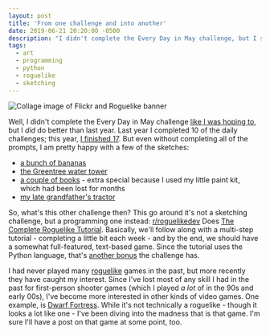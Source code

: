 ```yaml
---
layout: post
title: 'From one challenge and into another'
date: 2019-06-21 20:20:00 -0500
description: "I didn't complete the Every Day in May challenge, but I started a new, and vastly different, challenge."
tags:
  - art
  - programming
  - python
  - roguelike
  - sketching
---
```


![Collage image of Flickr and Roguelike banner]({{site.url}}/assets/images/2019/06/challenges.jpg 'Collage image of Flickr and Roguelike banner')

Well, I didn't complete the Every Day in May challenge [like I was hoping to]({{site.url}}/2019/05/giving-every-day-in-may-another-try/), but I _did_ do better than last year. Last year I completed 10 of the daily challenges; this year, [I finished 17](https://www.flickr.com/photos/billturner/albums/72157678000500867 'The Flickr album of my sketches from this year'). But even without completing all of the prompts, I am pretty happy with a few of the sketches:

- [a bunch of bananas](https://www.flickr.com/photos/billturner/46876723815/in/album-72157678000500867/ 'Flickr page of my sketch of bananas')
- [the Greentree water tower](https://www.flickr.com/photos/billturner/47840064532/in/album-72157678000500867/ 'Flickr page of my sketch of the Greentree water tower')
- [a couple of books](https://www.flickr.com/photos/billturner/47840064532/in/album-72157678000500867/ 'Flickr page of my sketch of a couple of books') - extra special because I used my little paint kit, which had been lost for months
- [my late grandfather's tractor](https://www.flickr.com/photos/billturner/46852488795/in/album-72157678000500867/ 'Flickr page of my sketch of a tractor')

So, what's this other challenge then? This go around it's not a sketching challenge, but a programming one instead: [r/roguelikedev](https://www.reddit.com/r/roguelikedev/ 'The RoguelikeDev subreddit') Does [The Complete Roguelike Tutorial](http://rogueliketutorials.com/ 'A link to the Roguelike tutorial that we will be following'). Basically, we'll follow along with a multi-step tutorial - completing a little bit each week - and by the end, we should have a somewhat full-featured, text-based game. Since the tutorial uses the Python language, that's [another bonus]({{site.url}}/2019/02/learning-python/ 'A link to my earlier post on this site about learning Python.') the challenge has.

I had never played many [roguelike](https://en.wikipedia.org/wiki/Roguelike 'Link to Wikipedia page on roguelikes') games in the past, but more recently they have caught my interest. Since I've lost most of any skill I had in the past for first-person shooter games (which I played _a lot_ of in the 90s and early 00s), I've become more interested in other kinds of video games. One example, is [Dwarf Fortress](http://www.bay12games.com/dwarves 'Link to the Dwarf Fortress home page'). While it's not technically a roguelike - though it looks a lot like one - I've been diving into the madness that is that game. I'm sure I'll have a post on that game at some point, too.
